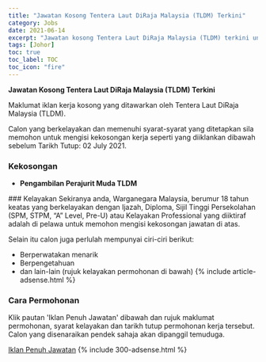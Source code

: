 ```yaml
---
title: "Jawatan Kosong Tentera Laut DiRaja Malaysia (TLDM) Terkini" 
category: Jobs 
date: 2021-06-14 
excerpt: "Jawatan kosong Tentera Laut DiRaja Malaysia (TLDM) terkini untuk kekosongan Pengambilan Perajurit Muda TLDM" 
tags: [Johor] 
toc: true 
toc_label: TOC 
toc_icon: "fire" 
--- 
```


**Jawatan Kosong Tentera Laut DiRaja Malaysia (TLDM) Terkini**

Maklumat iklan kerja kosong yang ditawarkan oleh Tentera Laut DiRaja Malaysia (TLDM). 

Calon yang berkelayakan dan memenuhi syarat-syarat yang ditetapkan sila memohon untuk mengisi kekosongan kerja seperti yang diiklankan dibawah sebelum Tarikh Tutup: 02 July 2021. 
### Kekosongan 
<ul>
<li><strong>Pengambilan Perajurit Muda TLDM&#160;</strong></li>
</ul> 
### Kelayakan 
Sekiranya anda, Warganegara Malaysia, berumur 18 tahun keatas yang berkelayakan dengan Ijazah, Diploma, Sijil Tinggi Persekolahan (SPM, STPM, “A” Level, Pre-U) atau Kelayakan Professional yang diiktiraf adalah di pelawa untuk memohon mengisi kekosongan jawatan di atas.

Selain itu calon juga perlulah mempunyai ciri-ciri berikut:
- Berperwatakan menarik
- Berpengetahuan
- dan lain-lain (rujuk kelayakan permohonan di bawah) 
{% include article-adsense.html %} 
### Cara Permohonan 
Klik pautan 'Iklan Penuh Jawatan' dibawah dan rujuk maklumat permohonan, syarat kelayakan dan tarikh tutup permohonan kerja tersebut.
Calon yang disenaraikan pendek sahaja akan dipanggil temuduga.

<a href="http://infokerjaya.org/iklan-jawatan-tentera-laut-diraja-malaysia-tldm/" class="btn btn--info" target="_blank" rel="nofollow noopenner">Iklan Penuh Jawatan</a> 
{% include 300-adsense.html %} 